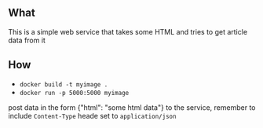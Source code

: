 ## What

This is a simple web service that takes some HTML and tries to get article data from it

## How

* `docker build -t myimage .`
* `docker run -p 5000:5000 myimage`

post data in the form {"html": "some html data"} to the service, remember to include `Content-Type` heade set to `application/json`
